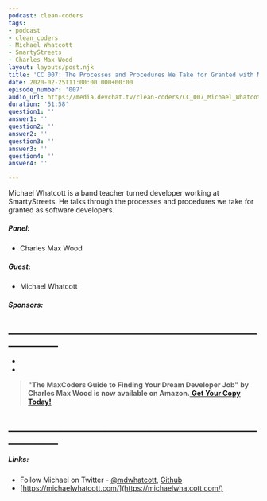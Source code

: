 ```yaml
---
podcast: clean-coders
tags:
- podcast
- clean_coders
- Michael Whatcott
- SmartyStreets
- Charles Max Wood
layout: layouts/post.njk
title: 'CC 007: The Processes and Procedures We Take for Granted with Michael Whatcott'
date: 2020-02-25T11:00:00.000+00:00
episode_number: '007'
audio_url: https://media.devchat.tv/clean-coders/CC_007_Michael_Whatcott.mp3
duration: '51:58'
question1: ''
answer1: ''
question2: ''
answer2: ''
question3: ''
answer3: ''
question4: ''
answer4: ''

---
```

Michael Whatcott is a band teacher turned developer working at SmartyStreets. He talks through the processes and procedures we take for granted as software developers.

##### **Panel:**

* Charles Max Wood

##### **Guest:**

* Michael Whatcott

##### **Sponsors:**

## **____________________________________________________________**

* 
* 

> **"The MaxCoders Guide to Finding Your Dream Developer Job" by Charles Max Wood is now available on Amazon.**[ **Get Your Copy Today!**](https://www.amazon.com/gp/product/B081MBL5C9/ref=as_li_ss_tl?ie=UTF8&linkCode=sl1&tag=devchattv-20&linkId=9d61363241636e2546ef46abba198746&language=en_US)

## **____________________________________________________________**

##### **Links:**

* Follow Michael on Twitter - [@mdwhatcott](https://twitter.com/mdwhatcott),
  [Github](https://github.com/mdwhatcott)
* [https://michaelwhatcott.com/](https://michaelwhatcott.com/)